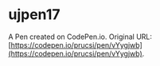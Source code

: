 # ujpen17

A Pen created on CodePen.io. Original URL: [https://codepen.io/prucsi/pen/vYygjwb](https://codepen.io/prucsi/pen/vYygjwb).


